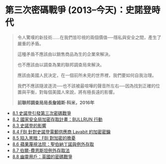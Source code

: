 # 第三次密碼戰爭 (2013–今天)：史諾登時代

> 令人驚嘆的新技術……在我們皆珍視的兩個價值──隱私與安全之間，產生了嚴重的矛盾。
>
> 這種矛盾不應該由以銷售商品為生的企業來解決。
>
> 也不應該由以調查為業的聯邦調查局來解決。
> 
> 應該由美國人民決定，在一個前所未見的世界裡，我們要如何自我治理。
>
> 我們不應該隨波逐流──也不該被最喧嘩的聲音所左右──因為找到正確的位置與平衡，對每個美國人來說，將有極長遠的影響。
>
> **前聯邦調查局局長詹姆斯·科米，2016年**

- [8.1 史諾登引發第三次密碼戰爭](8.1-snowden.md)
- [8.2 國家安全局加密存取計畫：BULLRUN 行動](8.2-bullrun.md)
- [8.3 史諾登的影響](8.3-snowden-impact.md)
- [8.4 FBI 針對史諾登電郵供應商 Lavabit 的加密密鑰](8.4-lavabit.md)
- [8.5 陷入黑暗：FBI 對加密的擔憂](8.5-fbi-encryption.md)
- [8.6 蘋果蔑視法院：聖伯納丁諾與例外存取](8.6-apple-bernardino.md)
- [8.7 伯爾-費恩斯坦例外存取法](8.7-burr-feinstein.md)
- [8.8 幽靈用戶：英國的密碼戰爭](8.8-uk.md)
